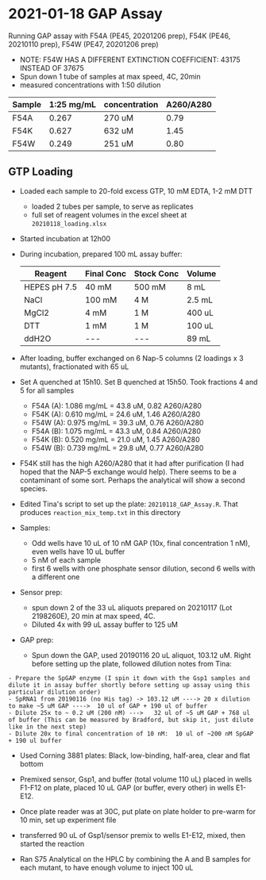 # 2021-01-18 GAP Assay

Running GAP assay with F54A (PE45, 20201206 prep), F54K (PE46, 20210110 prep), F54W (PE47, 20201206 prep)

- NOTE: F54W HAS A DIFFERENT EXTINCTION COEFFICIENT: 43175 INSTEAD OF 37675
- Spun down 1 tube of samples at max speed, 4C, 20min
- measured concentrations with 1:50 dilution

Sample | 1:25 mg/mL | concentration | A260/A280 |
---- | --- | --- | --- | 
F54A | 0.267 | 270 uM | 0.79 |
F54K | 0.627 | 632 uM | 1.45 |
F54W | 0.249 | 251 uM | 0.80 |

## GTP Loading

- Loaded each sample to 20-fold excess GTP, 10 mM EDTA, 1-2 mM DTT
    - loaded 2 tubes per sample, to serve as replicates
    - full set of reagent volumes in the excel sheet at `20210118_loading.xlsx`
- Started incubation at 12h00
- During incubation, prepared 100 mL assay buffer:
    
    Reagent      | Final Conc | Stock Conc | Volume  | 
    ------------ | ---------- | ---------- | ------- | 
    HEPES pH 7.5 | 40 mM      | 500 mM     | 8 mL    | 
    NaCl         | 100 mM     | 4 M        | 2.5 mL  |
    MgCl2        | 4 mM       | 1 M        | 400 uL  | 
    DTT          | 1 mM       | 1 M        | 100 uL  |
    ddH2O        | ---        | ---        | 89 mL   |


- After loading, buffer exchanged on 6 Nap-5 columns (2 loadings x 3 mutants), fractionated with 65 uL
- Set A quenched at 15h10. Set B quenched at 15h50. Took fractions 4 and 5 for all samples
    - F54A (A): 1.086 mg/mL = 43.8 uM, 0.82 A260/A280
    - F54K (A): 0.610 mg/mL = 24.6 uM, 1.46 A260/A280
    - F54W (A): 0.975 mg/mL = 39.3 uM, 0.76 A260/A280
    - F54A (B): 1.075 mg/mL = 43.3 uM, 0.84 A260/A280
    - F54K (B): 0.520 mg/mL = 21.0 uM, 1.45 A260/A280
    - F54W (B): 0.739 mg/mL = 29.8 uM, 0.77 A260/A280
- F54K still has the high A260/A280 that it had after purification (I had hoped that the NAP-5 exchange would help). There seems to be a contaminant of some sort. Perhaps the analytical will show a second species.

- Edited Tina's script to set up the plate: `20210118_GAP_Assay.R`. That produces `reaction_mix_temp.txt` in this directory
- Samples:
    - Odd wells have 10 uL of 10 nM GAP (10x, final concentration 1 nM), even wells have 10 uL buffer
    - 5 nM of each sample
    - first 6 wells with one phosphate sensor dilution, second 6 wells with a different one
- Sensor prep:
    - spun down 2 of the 33 uL aliquots prepared on 20210117 (Lot 2198260E), 20 min at max speed, 4C.
    - Diluted 4x with 99 uL assay buffer to 125 uM
- GAP prep:
    - Spun down the GAP, used 20190116 20 uL aliquot, 103.12 uM. Right before setting up the plate, followed dilution notes from Tina:

```{note}
- Prepare the SpGAP enzyme (I spin it down with the Gsp1 samples and dilute it in assay buffer shortly before setting up assay using this particular dilution order)
- SpRNA1 from 20190116 (no His tag) -> 103.12 uM ----> 20 x dilution to make ~5 uM GAP ---->  10 ul of GAP + 190 ul of buffer
- Dilute 25x to ~ 0.2 uM (200 nM) --->   32 ul of ~5 uM GAP + 768 ul of buffer (This can be measured by Bradford, but skip it, just dilute like in the next step)
- Dilute 20x to final concentration of 10 nM:  10 ul of ~200 nM SpGAP + 190 ul buffer
```

- Used Corning 3881 plates: Black, low-binding, half-area, clear and flat bottom
- Premixed sensor, Gsp1, and buffer (total volume 110 uL) placed in wells F1-F12 on plate, placed 10 uL GAP (or buffer, every other) in wells E1-E12.
- Once plate reader was at 30C, put plate on plate holder to pre-warm for 10 min, set up experiment file
- transferred 90 uL of Gsp1/sensor premix to wells E1-E12, mixed, then started the reaction

- Ran S75 Analytical on the HPLC by combining the A and B samples for each mutant, to have enough volume to inject 100 uL